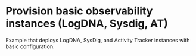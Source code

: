 # Provision basic observability instances (LogDNA, Sysdig, AT)

Example that deploys LogDNA, SysDig, and Activity Tracker instances with basic configuration.

